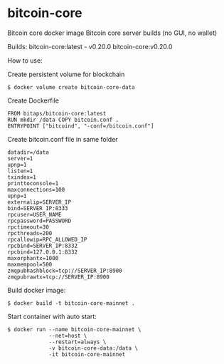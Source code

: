 # bitcoin-core
Bitcoin core docker image
Bitcoin core server builds (no GUI, no wallet) 


Builds: bitcoin-core:latest - v0.20.0 bitcoin-core:v0.20.0

How to use:

Create persistent volume for blockchain

    $ docker volume create bitcoin-core-data

Create Dockerfile

    FROM bitaps/bitcoin-core:latest 
    RUN mkdir /data COPY bitcoin.conf . 
    ENTRYPOINT ["bitcoind", "-conf=/bitcoin.conf"]

Create bitcoin.conf file in same folder

    datadir=/data 
    server=1 
    upnp=1 
    listen=1 
    txindex=1 
    printtoconsole=1 
    maxconnections=100 
    upnp=1 
    externalip=SERVER_IP 
    bind=SERVER_IP:8333 
    rpcuser=USER_NAME 
    rpcpassword=PASSWORD 
    rpctimeout=30 
    rpcthreads=200 
    rpcallowip=RPC_ALLOWED_IP 
    rpcbind=SERVER_IP:8332 
    rpcbind=127.0.0.1:8332 
    maxorphantx=1000 
    maxmempool=500 
    zmqpubhashblock=tcp://SERVER_IP:8900 
    zmqpubrawtx=tcp://SERVER_IP:8900

Build docker image:

    $ docker build -t bitcoin-core-mainnet .

Start container with auto start:

    $ docker run --name bitcoin-core-mainnet \
                 --net=host \
                 --restart=always \
                 -v bitcoin-core-data:/data \
                 -it bitcoin-core-mainnet
